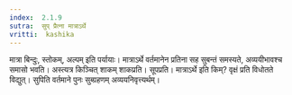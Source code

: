 ```yaml
---
index:  2.1.9
sutra:  सुप् प्रैत्ना मात्राऽर्थे
vritti:  kashika 
---
```


मात्रा बिन्दुः, स्तोकम्, अल्पम् इति पर्यायाः। मात्राऽर्थे वर्तमानेन प्रतिना सह सुबन्तं समस्यते, अव्ययीभावश्च समासो भवति। अस्त्यत्र किञ्चित् शाकम् शाकप्रति। सूपप्रति। मात्राऽर्थे इति किम्? वृक्षं प्रति विधोतते विद्युत्। सुपिति वर्तमाने पुनः सुब्ग्रहणम् अव्ययनिवृत्त्यर्थम्।

